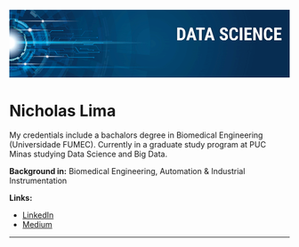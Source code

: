 <p align="center">
  <img src="banner.png" >
</p>

# Nicholas Lima


My credentials include a bachalors degree in Biomedical Engineering (Universidade FUMEC).
Currently in a graduate study program at PUC Minas studying Data Science and Big Data.

**Background in:** Biomedical Engineering, Automation & Industrial Instrumentation


**Links:**
* [LinkedIn](https://www.linkedin.com/in/nicholima)
* [Medium](https://www.medium.com/@nicho.lima)





---
